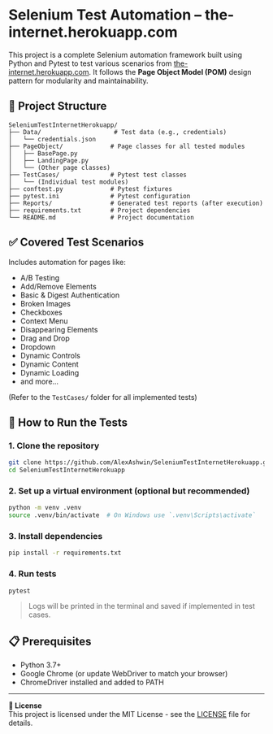 # Selenium Test Automation – the-internet.herokuapp.com

This project is a complete Selenium automation framework built using Python and Pytest to test various scenarios from [the-internet.herokuapp.com](https://the-internet.herokuapp.com/). It follows the **Page Object Model (POM)** design pattern for modularity and maintainability.

## 📁 Project Structure

```
SeleniumTestInternetHerokuapp/
├── Data/                    # Test data (e.g., credentials)
│   └── credentials.json
├── PageObject/             # Page classes for all tested modules
│   ├── BasePage.py
│   ├── LandingPage.py
│   └── (Other page classes)
├── TestCases/              # Pytest test classes
│   └── (Individual test modules)
├── conftest.py             # Pytest fixtures
├── pytest.ini              # Pytest configuration
├── Reports/                # Generated test reports (after execution)
├── requirements.txt        # Project dependencies
└── README.md               # Project documentation
```

## ✅ Covered Test Scenarios

Includes automation for pages like:

- A/B Testing  
- Add/Remove Elements  
- Basic & Digest Authentication  
- Broken Images  
- Checkboxes  
- Context Menu  
- Disappearing Elements  
- Drag and Drop  
- Dropdown  
- Dynamic Controls  
- Dynamic Content  
- Dynamic Loading
- and more...

(Refer to the `TestCases/` folder for all implemented tests)

## 🧪 How to Run the Tests

### 1. Clone the repository

```bash
git clone https://github.com/AlexAshwin/SeleniumTestInternetHerokuapp.git
cd SeleniumTestInternetHerokuapp
```

### 2. Set up a virtual environment (optional but recommended)

```bash
python -m venv .venv
source .venv/bin/activate  # On Windows use `.venv\Scripts\activate`
```

### 3. Install dependencies

```bash
pip install -r requirements.txt
```

### 4. Run tests

```bash
pytest
```

> Logs will be printed in the terminal and saved if implemented in test cases.

## 📋 Prerequisites

- Python 3.7+  
- Google Chrome (or update WebDriver to match your browser)  
- ChromeDriver installed and added to PATH  


---

**📝 License**  
This project is licensed under the MIT License - see the [LICENSE](LICENSE) file for details.